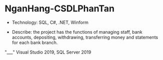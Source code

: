 # NganHang-CSDLPhanTan

* Technology: SQL, C#, .NET, Winform

* Describe: the project has the functions of managing staff, bank accounts, depositing, withdrawing, transferring money and statements for each bank branch.

"___"
Visual Studio 2019, SQL Server 2019

